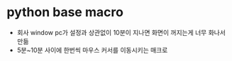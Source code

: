 # python base macro

-   회사 window pc가 설정과 상관없이 10분이 지나면 화면이 꺼지는게 너무 화나서 만듦
-   5분~10분 사이에 한번씩 마우스 커서를 이동시키는 매크로
